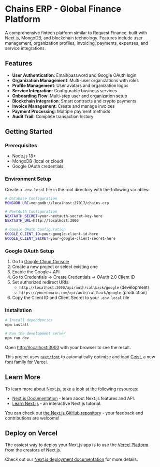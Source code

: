 # Chains ERP - Global Finance Platform

A comprehensive fintech platform similar to Request Finance, built with Next.js, MongoDB, and blockchain technology. Features include user management, organization profiles, invoicing, payments, expenses, and service integrations.

## Features

- **User Authentication**: Email/password and Google OAuth login
- **Organization Management**: Multi-user organizations with roles
- **Profile Management**: User avatars and organization logos
- **Service Integration**: Configurable business services
- **Onboarding Flow**: Multi-step user and organization setup
- **Blockchain Integration**: Smart contracts and crypto payments
- **Invoice Management**: Create and manage invoices
- **Payment Processing**: Multiple payment methods
- **Audit Trail**: Complete transaction history

## Getting Started

### Prerequisites

- Node.js 18+ 
- MongoDB (local or cloud)
- Google OAuth credentials

### Environment Setup

Create a `.env.local` file in the root directory with the following variables:

```bash
# Database Configuration
MONGODB_URI=mongodb://localhost:27017/chains-erp

# NextAuth Configuration
NEXTAUTH_SECRET=your-nextauth-secret-key-here
NEXTAUTH_URL=http://localhost:3000

# Google OAuth Configuration
GOOGLE_CLIENT_ID=your-google-client-id-here
GOOGLE_CLIENT_SECRET=your-google-client-secret-here
```

### Google OAuth Setup

1. Go to [Google Cloud Console](https://console.cloud.google.com/)
2. Create a new project or select existing one
3. Enable the Google+ API
4. Go to Credentials → Create Credentials → OAuth 2.0 Client ID
5. Set authorized redirect URIs:
   - `http://localhost:3000/api/auth/callback/google` (development)
   - `https://yourdomain.com/api/auth/callback/google` (production)
6. Copy the Client ID and Client Secret to your `.env.local` file

### Installation

```bash
# Install dependencies
npm install

# Run the development server
npm run dev
```

Open [http://localhost:3000](http://localhost:3000) with your browser to see the result.

This project uses [`next/font`](https://nextjs.org/docs/app/building-your-application/optimizing/fonts) to automatically optimize and load [Geist](https://vercel.com/font), a new font family for Vercel.

## Learn More

To learn more about Next.js, take a look at the following resources:

- [Next.js Documentation](https://nextjs.org/docs) - learn about Next.js features and API.
- [Learn Next.js](https://nextjs.org/learn) - an interactive Next.js tutorial.

You can check out [the Next.js GitHub repository](https://github.com/vercel/next.js) - your feedback and contributions are welcome!

## Deploy on Vercel

The easiest way to deploy your Next.js app is to use the [Vercel Platform](https://vercel.com/new?utm_medium=default-template&filter=next.js&utm_source=create-next-app&utm_campaign=create-next-app-readme) from the creators of Next.js.

Check out our [Next.js deployment documentation](https://nextjs.org/docs/app/building-your-application/deploying) for more details.
